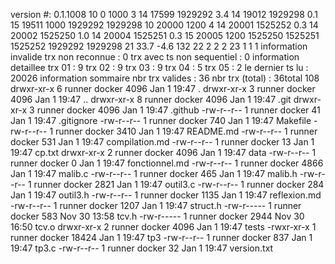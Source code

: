 version #: 0.1.1008
10 0 1000 3
14 17599 1929292 3.4
14 19012 1929298 0.1
15 19511 1000 1929292 1929298 
10 20000 1200 4
14 20001 1525252 0.3
14 20002 1525250 1.0
14 20004 1525251 0.3
15 20005 1200 1525250 1525251 1525252 1929292 1929298 
21 33.7 -4.6 132
22 2 2 2
23 1 1 1
information invalide
  trx non reconnue : 0
  trx avec ts non sequentiel : 0
information detaillee
  trx 01 : 9
  trx 02 : 9
  trx 03 : 9
  trx 04 : 5
  trx 05 : 2
  le dernier ts lu : 20026
information sommaire
  nbr trx valides : 36
  nbr trx (total) : 36total 108
drwxr-xr-x 6 runner docker  4096 Jan  1 19:47 .
drwxr-xr-x 3 runner docker  4096 Jan  1 19:47 ..
drwxr-xr-x 8 runner docker  4096 Jan  1 19:47 .git
drwxr-xr-x 3 runner docker  4096 Jan  1 19:47 .github
-rw-r--r-- 1 runner docker    41 Jan  1 19:47 .gitignore
-rw-r--r-- 1 runner docker   740 Jan  1 19:47 Makefile
-rw-r--r-- 1 runner docker  3410 Jan  1 19:47 README.md
-rw-r--r-- 1 runner docker   531 Jan  1 19:47 compilation.md
-rw-r--r-- 1 runner docker    13 Jan  1 19:47 cp.txt
drwxr-xr-x 2 runner docker  4096 Jan  1 19:47 data
-rw-r--r-- 1 runner docker     0 Jan  1 19:47 fonctionnel.md
-rw-r--r-- 1 runner docker  4866 Jan  1 19:47 malib.c
-rw-r--r-- 1 runner docker   465 Jan  1 19:47 malib.h
-rw-r--r-- 1 runner docker  2821 Jan  1 19:47 outil3.c
-rw-r--r-- 1 runner docker   284 Jan  1 19:47 outil3.h
-rw-r--r-- 1 runner docker  1135 Jan  1 19:47 reflexion.md
-rw-r--r-- 1 runner docker  1207 Jan  1 19:47 struct.h
-rw-r----- 1 runner docker   583 Nov 30 13:58 tcv.h
-rw-r----- 1 runner docker  2944 Nov 30 16:50 tcv.o
drwxr-xr-x 2 runner docker  4096 Jan  1 19:47 tests
-rwxr-xr-x 1 runner docker 18424 Jan  1 19:47 tp3
-rw-r--r-- 1 runner docker   837 Jan  1 19:47 tp3.c
-rw-r--r-- 1 runner docker    32 Jan  1 19:47 version.txt
